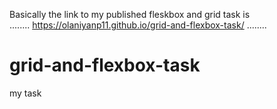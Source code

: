 Basically the link to my published fleskbox and grid task is     
........ https://olaniyanp11.github.io/grid-and-flexbox-task/
........
# grid-and-flexbox-task
my task
